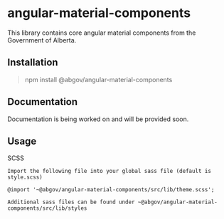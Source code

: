 # angular-material-components

This library contains core angular material components from the Government of Alberta.

## Installation

> npm install @abgov/angular-material-components

## Documentation

Documentation is being worked on and will be provided soon.

## Usage

SCSS

```
Import the following file into your global sass file (default is style.scss)

@import '~@abgov/angular-material-components/src/lib/theme.scss';

Additional sass files can be found under ~@abgov/angular-material-components/src/lib/styles
```
